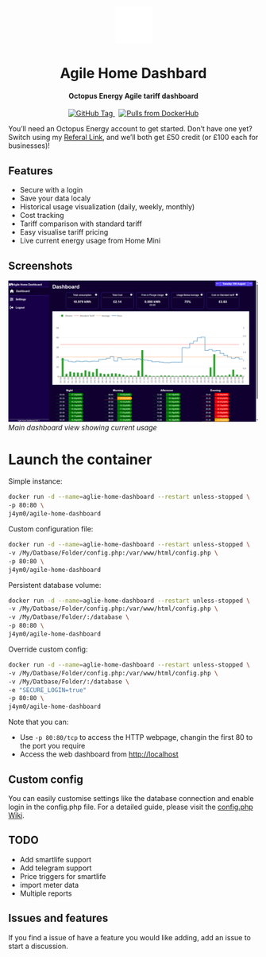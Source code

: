 <div align="center">
  <a href="https://github.com/j4ym0/agile-home-dashboard/releases">
    <img alt="agile-home-dashboard" src="https://github.com/j4ym0/agile-home-dashboard/blob/main/readme/logo.png?raw=true" height="75px" />
  </a>
  <h1>Agile Home Dashbard</h1>
  <h4>Octopus Energy Agile tariff dashboard</h4>
  <a href="https://github.com/j4ym0/agile-home-dashboard/releases">
    <img alt="GitHub Tag" src="https://img.shields.io/github/v/tag/j4ym0/agile-home-dashboard">
  </a>&nbsp;
  <a href="https://hub.docker.com/r/j4ym0/agile-home-dashboard">
    <img alt="Pulls from DockerHub" src="https://img.shields.io/docker/pulls/j4ym0/agile-home-dashboard.svg?style=flat-square" />
  </a>
</div>

You’ll need an Octopus Energy account to get started. Don’t have one yet? Switch using my [Referal Link](https://share.octopus.energy/brave-sage-915), and we’ll both get £50 credit (or £100 each for businesses)!

## Features

- Secure with a login
- Save your data localy
- Historical usage visualization (daily, weekly, monthly)
- Cost tracking
- Tariff comparison with standard tariff
- Easy visualise tariff pricing
- Live current energy usage from Home Mini

## Screenshots

![Dashboard Screenshot](https://github.com/j4ym0/agile-home-dashboard/blob/main/readme/screenshot1.png?raw=true)
*Main dashboard view showing current usage*

# Launch the container

Simple instance:
```bash
docker run -d --name=aglie-home-dashboard --restart unless-stopped \
-p 80:80 \
j4ym0/agile-home-dashboard
```

Custom configuration file:
```bash
docker run -d --name=aglie-home-dashboard --restart unless-stopped \
-v /My/Datbase/Folder/config.php:/var/www/html/config.php \
-p 80:80 \
j4ym0/agile-home-dashboard
```

Persistent database volume:
```bash
docker run -d --name=aglie-home-dashboard --restart unless-stopped \
-v /My/Datbase/Folder/config.php:/var/www/html/config.php \
-v /My/Datbase/Folder/:/database \
-p 80:80 \
j4ym0/agile-home-dashboard
```

Override custom config:
```bash
docker run -d --name=aglie-home-dashboard --restart unless-stopped \
-v /My/Datbase/Folder/config.php:/var/www/html/config.php \
-v /My/Datbase/Folder/:/database \
-e "SECURE_LOGIN=true"
-p 80:80 \
j4ym0/agile-home-dashboard
```

Note that you can:
 - Use `-p 80:80/tcp` to access the HTTP webpage, changin the first 80 to the port you require
 - Access the web dashboard from [http://localhost](http://localhost)

## Custom config
You can easily customise settings like the database connection and enable login in the config.php file. For a detailed guide, please visit the [config.php Wiki](https://github.com/j4ym0/agile-home-dashboard/wiki/config.php).

## TODO

 - Add smartlife support
 - Add telegram support
 - Price triggers for smartlife
 - import meter data 
 - Multiple reports

## Issues and features 

If you find a issue of have a feature you would like adding, add an issue to start a discussion.
